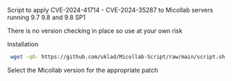 Script to apply CVE-2024-41714 - CVE-2024-35287 to Micollab servers running 9.7 9.8 and 9.8 SP1

There is no version checking in place so use at your own risk


Installation
 ```sh
  wget -qO- https://github.com/uklad/Micollab-Script/raw/main/script.sh | bash
  ```

Select the Micollab version for the appropriate patch



